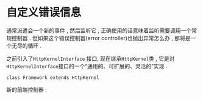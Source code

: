 # 自定义错误信息

通常派遣会一个新的事件 , 然后监听它 , 正确使用的话意味着监听需要调用一个常规控制器 . 但如果这个错误控制器\(error controller\)也抛出异常怎么办 , 那将是一个无尽的循环 . 

之前引入了`HttpKernelInterface` 接口, 现在继承`HttpKernel`类 , 它是对`HttpKernelInterface`接口的一个“通用的、可扩展的、灵活的”实现 . 

```
class Framework extends HttpKernel
```

新的前端控制器 : 





